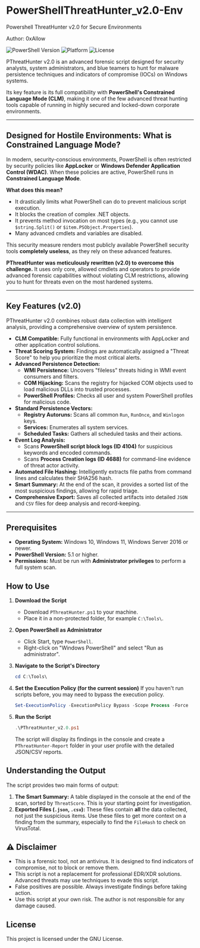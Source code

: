 # PowerShellThreatHunter_v2.0-Env
Powershell ThreatHunter v2.0 for Secure Environments

Author: 0xAllow


![PowerShell Version](https://img.shields.io/badge/PowerShell-5.1%2B-blue)
![Platform](https://img.shields.io/badge/Platform-Windows-blue)
![License](https://img.shields.io/badge/License-GPLv3-blue)


PThreatHunter v2.0 is an advanced forensic script designed for security analysts, system administrators, and blue teamers to hunt for malware persistence techniques and indicators of compromise (IOCs) on Windows systems.

Its key feature is its full compatibility with **PowerShell's Constrained Language Mode (CLM)**, making it one of the few advanced threat hunting tools capable of running in highly secured and locked-down corporate environments.

---

## Designed for Hostile Environments: What is Constrained Language Mode?

In modern, security-conscious environments, PowerShell is often restricted by security policies like **AppLocker** or **Windows Defender Application Control (WDAC)**. When these policies are active, PowerShell runs in **Constrained Language Mode**.

**What does this mean?**
-   It drastically limits what PowerShell can do to prevent malicious script execution.
-   It blocks the creation of complex .NET objects.
-   It prevents method invocation on most types (e.g., you cannot use `$string.Split()` or `$item.PSObject.Properties`).
-   Many advanced cmdlets and variables are disabled.

This security measure renders most publicly available PowerShell security tools **completely useless**, as they rely on these advanced features.

**PThreatHunter was meticulously rewritten (v2.0) to overcome this challenge.** It uses only core, allowed cmdlets and operators to provide advanced forensic capabilities without violating CLM restrictions, allowing you to hunt for threats even on the most hardened systems.

---

## Key Features (v2.0)

PThreatHunter v2.0 combines robust data collection with intelligent analysis, providing a comprehensive overview of system persistence.

-   **CLM Compatible:** Fully functional in environments with AppLocker and other application control solutions.
-   **Threat Scoring System:** Findings are automatically assigned a "Threat Score" to help you prioritize the most critical alerts.
-   **Advanced Persistence Detection:**
    -   **WMI Persistence:** Uncovers "fileless" threats hiding in WMI event consumers and filters.
    -   **COM Hijacking:** Scans the registry for hijacked COM objects used to load malicious DLLs into trusted processes.
    -   **PowerShell Profiles:** Checks all user and system PowerShell profiles for malicious code.
-   **Standard Persistence Vectors:**
    -   **Registry Autoruns:** Scans all common `Run`, `RunOnce`, and `Winlogon` keys.
    -   **Services:** Enumerates all system services.
    -   **Scheduled Tasks:** Gathers all scheduled tasks and their actions.
-   **Event Log Analysis:**
    -   Scans **PowerShell script block logs (ID 4104)** for suspicious keywords and encoded commands.
    -   Scans **Process Creation logs (ID 4688)** for command-line evidence of threat actor activity.
-   **Automated File Hashing:** Intelligently extracts file paths from command lines and calculates their SHA256 hash.
-   **Smart Summary:** At the end of the scan, it provides a sorted list of the most suspicious findings, allowing for rapid triage.
-   **Comprehensive Export:** Saves all collected artifacts into detailed `JSON` and `CSV` files for deep analysis and record-keeping.

---

## Prerequisites

-   **Operating System:** Windows 10, Windows 11, Windows Server 2016 or newer.
-   **PowerShell Version:** 5.1 or higher.
-   **Permissions:** Must be run with **Administrator privileges** to perform a full system scan.

## How to Use

1.  **Download the Script**
    -   Download `PThreatHunter.ps1` to your machine.
    -   Place it in a non-protected folder, for example `C:\Tools\`.

2.  **Open PowerShell as Administrator**
    -   Click Start, type `PowerShell`.
    -   Right-click on "Windows PowerShell" and select "Run as administrator".

3.  **Navigate to the Script's Directory**
    ```powershell
    cd C:\Tools\
    ```

4.  **Set the Execution Policy (for the current session)**
    If you haven't run scripts before, you may need to bypass the execution policy.
    ```powershell
    Set-ExecutionPolicy -ExecutionPolicy Bypass -Scope Process -Force
    ```

5.  **Run the Script**
    ```powershell
    .\PThreatHunter_v2.0.ps1
    ```
    The script will display its findings in the console and create a `PThreatHunter-Report` folder in your user profile with the detailed JSON/CSV reports.

## Understanding the Output

The script provides two main forms of output:
1.  **The Smart Summary:** A table displayed in the console at the end of the scan, sorted by `ThreatScore`. This is your starting point for investigation.
2.  **Exported Files (`.json`, `.csv`):** These files contain **all** the data collected, not just the suspicious items. Use these files to get more context on a finding from the summary, especially to find the `FileHash` to check on VirusTotal.

## ⚠️ Disclaimer

-   This is a forensic tool, not an antivirus. It is designed to find indicators of compromise, not to block or remove them.
-   This script is not a replacement for professional EDR/XDR solutions. Advanced threats may use techniques to evade this script.
-   False positives are possible. Always investigate findings before taking action.
-   Use this script at your own risk. The author is not responsible for any damage caused.

## License

This project is licensed under the GNU License.
